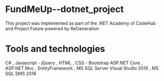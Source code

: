 # FundMeUp--dotnet_project
This project was implemented as part of the .NET Academy of CodeHub and Project Future powered by ReGeneration

# Tools and technologies
C# , Javascript - jQuery , HTML , CSS - Bootstrap
ASP.NET Core , ASP.NET.Mvc , EntityFramework , MS SQL Server
Visual Studio 2019 , MS SQL SMS 2018


